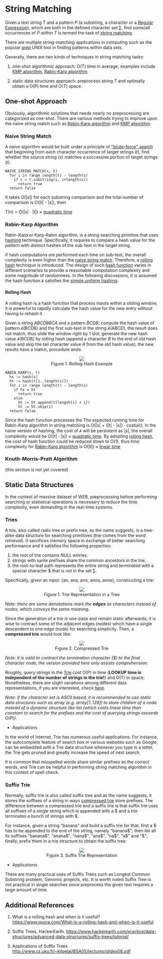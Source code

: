 # String Matching

Given a text string _T_ and a pattern _P_ (a substring, a character or a [Regular Expression](https://en.wikipedia.org/wiki/Regular_expression)), which are both in the defined character set &sum;, find some/all occurrences of _P_ within _T_ is termed the task of [string matching](#string-matching).

There are multiple string-matching applications in computing such as the popular [_grep_](https://en.wikipedia.org/wiki/Grep) UNIX tool in finding patterns within data sets.

Generally, there are two kinds of techniques in string matching tasks:

1. one-shot algorithmic approach: &Omicron;(T) time in average, examples include [KMP algorithm](#knuth-morris-pratt-algorithm), [Rabin-Karp algorithm](#rabin-karp-algorithm).

2. static data structures approach: preprocess string _T_ and optimally obtain a &Omicron;(P) time and &Omicron;(T) space.

## One-shot Approach

Obviously, algorithmic solutions that needs nearly no preprocessing are categorized as one-shot. There are various methods trying to improve upon the naive string match such as [Rabin-Karp algorithm](#rabin-karp-algorithm) and [KMP algorithm](#knuth-morris-pratt-algorithm).

### Naive String Match

A naive algorithm would be built under a principle of ["brute-force" search](https://en.wikipedia.org/wiki/Brute-force_search) that beginning from each character occurrence of target strings (_t_), find whether the source string (_s_) matches a successive portion of target strings (_t_).

```
NAIVE_STRING_MATCH(s, t)
  for i in range length(t) - length(s)
    if s = t.substring(i, i+length(s))
      return true
  return false
```

It takes &Omicron;(|s|) for each substring comparison and the total number of comparison is &Omicron;(|t| - |s|), then

&Tau;(n) = &Omicron;(|s| &sdot; |t|) &ap; [quadratic time](../asymptotic-analysis.md)

### Rabin-Karp Algorithm

Rabin-Karp or Karp-Rabin algorithm, is a string searching primitive that uses [hashing](hash-table.md) technique. Specifically, it requires to compare a hash value for the _pattern_ with distinct hashes of the sub-text in the target string.

If hash computations are performed each time on sub-text, the overall complexity is even higher than the [naive string match](#naive-string-match). Therefore, a [rolling hash](#rolling-hash) technique is introduced. The design of such [hash function](hash-table.md) varies in different scenarios to provide a reasonable computation complexity and some magnitude of randomness. In the following discussions, it is assumed the hash function &hscr; satisfies the [simple uniform hashing](hash-table.md).

#### Rolling Hash

A rolling hash is a hash function that process inputs within a sliding window, it is powerful to rapidly calculate the hash value for the new entry without having to rehash it.

Given a string _ABCDBBCA_ and a pattern _BCDB_; compute the hash value of pattern &hscr;(BCDB) and the first sub-text in the string &hscr;(ABCD), the result does not match, thus slide the window right by 1 slot; generate the new hash value &hscr;(BCDB) by rolling hash (append a character _B_ to the end of old hash value and skip the tail character value _A_ from the old hash value); the new results have a match, procedure ends.

<figure style="text-align:center">
  <img src="../images/rolling-hash.png" />
  <figcaption>Figure 1. Rolling Hash Example</figcaption>
</figure>

```
RABIN_KARP(s, t)
  hs := hash(s)
  ht := hash(t[1..length(s)])
  for i in range length(t) - length(s)
    if hs = ht
      return true
    else
      ht := ht.append(t[length(s) + i])
      ht := ht.skip(i)
  return false
```

Since the hash function processes the The expected running time for Rabin-Karp algorithm in string matching is &Omicron;(|s| + (|t| - |s|) &sdot; cost(&hscr;)); In the naive version of hashing, the cost of &hscr; will be persistent as |s|, the overall complexity would be &Omicron;(|t| &sdot; |s|) &ap; [quadratic time](../asymptotic-analysis.md). By adopting [rolling hash](#rolling-hash), the cost of hash function could be reduced down to &Omicron;(1), thus time complexity for [Rabin-Karp algorithm](#rabin-karp-algorithm) is &Omicron;(|t|) &ap; [linear time](../asymptotic-analysis.md)

### Knuth-Morris-Pratt Algorithm

(this section is not yet covered)

## Static Data Structures

In the context of massive dataset of WEB, preprocessing before performing searching or statistical operations is necessary to reduce the time complexity, even demanding in the real-time systems.

### Tries

A trie, also called radix tree or prefix tree, as the name suggests, is a tree-alike data structure for searching primitives (trie comes from the word _retrieval_). It sacrifices memory space in exchange of better searching performance and it satisfies the following properties:

1. the root of trie contains _NULL_ entries.
2. strings with same prefixes share the common ancestors in the trie.
3. the root-to-leaf path represents the entire string and terminated with a special character $ that is not in the set &sum;.

Specifically, given an input: {an, ana, ann, anna, anne}, constructing a trie:

<figure style="text-align:center">
  <img src="../images/trie_1.png" />
  <figcaption>Figure 1. Trie Representation in a Tree</figcaption>
</figure>

_Note: there are some denotations mark the **edges** as characters instead of nodes, which conveys the same meaning_.

Since the generation of a trie is one-pass and remain static afterwards, it is wise to contract some of the adjacent edges (nodes) which have a single descendent to one edge (node) for searching simplicity. Then, a **compressed trie** would look like:

<figure style="text-align:center">
  <img src="../images/trie_2.png" />
  <figcaption>Figure 2. Compressed Trie</figcaption>
</figure>

_Note: it is valid to contract the termination character ($) to the final character node, the version provided here only assists comprehension_.

Roughly, query strings in the [Trie](#tries) cost &Omicron;(P) in time (**LOOKUP time is independent of the number of strings in the trie!**) and &Omicron;(T) in space; Nonetheless, there are slight variations among different data representations, if you are interested, check [here](https://courses.csail.mit.edu/6.851/spring12/lectures/L16.pdf).

_Note: if the character set is ASCII based, it is recommended to use static data structures such as array (e.g. array[1..128]) to store children of a node instead of a dynamic structure like list (which costs linear time than constant to search for the prefixes and the cost of querying strings exceeds &Omicron;(P))_.

* Applications

In the world of Internet, Trie has numerous useful applications. For instance, the autocomplete feature of search box in various websites such as Google, can be embedded with a Trie data structure whenever you type in a letter, the Trie gets pruned and greatly increase the speed of next search.

It is common that misspelled words share similar prefixes as the correct words, and Trie can be helpful in performing string matching algorithm in this context of spell check.

### Suffix Trie

Normally, suffix trie is also called suffix tree and as the name suggests, it stores the suffixes of a string in ways [compressed trie](#tries) store prefixes. The difference between a compressed trie and a suffix trie is that suffix trie uses all suffixes of a single string which is appended with a $ and a trie terminates a bunch of strings with $.

For instance, given a string "banana" and build a suffix trie for that, first a $ has to be appended to the end of the string, namely "banana$"; then list all its suffixes "banana$", "anana$", "nana$", "ana$", "na$", "a$" and "$"; finally, prefix them in a trie structure to obtain the suffix tree:

<figure style="text-align:center">
  <img src="../images/suffix.png" />
  <figcaption>Figure 3. Suffix Trie Representation</figcaption>
</figure>

* Applications

There are many practical uses of Suffix Trees such as Longest Common Substring problem, Genomic projects, etc. It is worth noted Suffix Tree is not practical in single searches since preprocess the given text requires a large amount of time.

## Additional References

1. What is a rolling hash and when is it useful? https://www.quora.com/What-is-a-rolling-hash-and-when-is-it-useful

2. Suffix Trees, HackerEarth. https://www.hackerearth.com/practice/data-structures/advanced-data-structures/suffix-trees/tutorial/

3. Applications of Suffix Trees http://www.cs.uku.fi/~kilpelai/BSA05/lectures/slides08.pdf